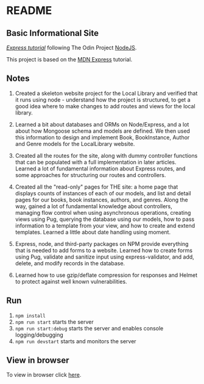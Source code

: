 # README

##  Basic Informational Site

[*Express tutorial*](https://www.theodinproject.com/courses/nodejs/lessons/express-101)
following The Odin Project [NodeJS](https://www.theodinproject.com/courses/nodejs).

This project is based on the [MDN Express](https://developer.mozilla.org/en-US/docs/Learn/Server-side/Express_Nodejs/skeleton_website) tutorial.

## Notes

1. Created a skeleton website project for the Local Library and verified that it runs using node - understand how the project is structured, to get a good idea where to make changes to add routes and views for the local library.

2. Learned a bit about databases and ORMs on Node/Express, and a lot about how Mongoose schema and models are defined. We then used this information to design and implement Book, BookInstance, Author and Genre models for the LocalLibrary website.

3. Created all the routes for the site, along with dummy controller functions that can be populated with a full implementation in later articles. Learned a lot of fundamental information about Express routes, and some approaches for structuring our routes and controllers.

4. Created all the "read-only" pages for THE site: a home page that displays counts of instances of each of our models, and list and detail pages for our books, book instances, authors, and genres. Along the way, gained a lot of fundamental knowledge about controllers, managing flow control when using asynchronous operations, creating views using Pug, querying the database using our models, how to pass information to a template from your view, and how to create and extend templates. Learned a little about date handling using moment.

5. Express, node, and third-party packages on NPM provide everything that is needed to add forms to a website. Learned how to create forms using Pug, validate and sanitize input using express-validator, and add, delete, and modify records in the database.

6. Learned how to use gzip/deflate compression for responses and Helmet to protect against well known vulnerabilities.

## Run

1. `npm install`
2. `npm run start` starts the server
3. `npm run start:debug` starts the server and enables console logging/debugging 
4. `npm run devstart` starts and monitors the server

## View in browser

To view in browser click [here](https://still-everglades-64247.herokuapp.com/).